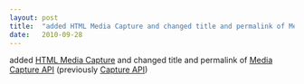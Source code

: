 ```yaml
---
layout: post
title:  "added HTML Media Capture and changed title and permalink of Media Capture API (previously Capture API)"
date:   2010-09-28
---
```


added [HTML Media Capture](http://www.w3.org/TR/html-media-capture/) and changed title and permalink of [Media Capture API](http://www.w3.org/TR/media-capture-api/) (previously [Capture API](http://www.w3.org/TR/capture-api/))

